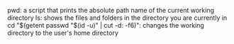 pwd: a script that prints the absolute path name of the current working directory
ls: shows the files and folders in the directory you are currently in
cd "$(getent passwd "$(id -u)" | cut -d: -f6)": changes the working directory to the user's home directory

